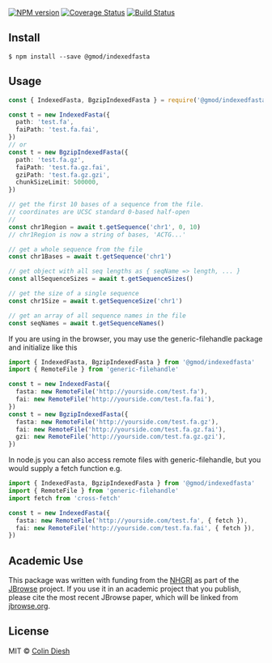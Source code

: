 [![NPM version](https://img.shields.io/npm/v/@gmod/indexedfasta.svg?style=flat-square)](https://npmjs.org/package/@gmod/indexedfasta)
[![Coverage Status](https://img.shields.io/codecov/c/github/GMOD/indexedfasta-js/master.svg?style=flat-square)](https://codecov.io/gh/GMOD/indexedfasta-js/branch/master)
[![Build Status](https://img.shields.io/github/actions/workflow/status/GMOD/indexedfasta-js/push.yml?branch=master)](https://github.com/GMOD/indexedfasta-js/actions)

## Install

    $ npm install --save @gmod/indexedfasta

## Usage

```typescript
const { IndexedFasta, BgzipIndexedFasta } = require('@gmod/indexedfasta')

const t = new IndexedFasta({
  path: 'test.fa',
  faiPath: 'test.fa.fai',
})
// or
const t = new BgzipIndexedFasta({
  path: 'test.fa.gz',
  faiPath: 'test.fa.gz.fai',
  gziPath: 'test.fa.gz.gzi',
  chunkSizeLimit: 500000,
})

// get the first 10 bases of a sequence from the file.
// coordinates are UCSC standard 0-based half-open
//
const chr1Region = await t.getSequence('chr1', 0, 10)
// chr1Region is now a string of bases, 'ACTG...'

// get a whole sequence from the file
const chr1Bases = await t.getSequence('chr1')

// get object with all seq lengths as { seqName => length, ... }
const allSequenceSizes = await t.getSequenceSizes()

// get the size of a single sequence
const chr1Size = await t.getSequenceSize('chr1')

// get an array of all sequence names in the file
const seqNames = await t.getSequenceNames()
```

If you are using in the browser, you may use the generic-filehandle package and
initialize like this

```typescript
import { IndexedFasta, BgzipIndexedFasta } from '@gmod/indexedfasta'
import { RemoteFile } from 'generic-filehandle'

const t = new IndexedFasta({
  fasta: new RemoteFile('http://yourside.com/test.fa'),
  fai: new RemoteFile('http://yourside.com/test.fa.fai'),
})
const t = new BgzipIndexedFasta({
  fasta: new RemoteFile('http://yourside.com/test.fa.gz'),
  fai: new RemoteFile('http://yourside.com/test.fa.gz.fai'),
  gzi: new RemoteFile('http://yourside.com/test.fa.gz.gzi'),
})
```

In node.js you can also access remote files with generic-filehandle, but you
would supply a fetch function e.g.

```typescript
import { IndexedFasta, BgzipIndexedFasta } from '@gmod/indexedfasta'
import { RemoteFile } from 'generic-filehandle'
import fetch from 'cross-fetch'

const t = new IndexedFasta({
  fasta: new RemoteFile('http://yourside.com/test.fa', { fetch }),
  fai: new RemoteFile('http://yourside.com/test.fa.fai', { fetch }),
})
```

## Academic Use

This package was written with funding from the [NHGRI](http://genome.gov) as
part of the [JBrowse](http://jbrowse.org) project. If you use it in an academic
project that you publish, please cite the most recent JBrowse paper, which will
be linked from [jbrowse.org](http://jbrowse.org).

## License

MIT © [Colin Diesh](https://github.com/cmdcolin)
